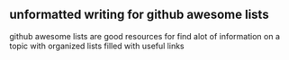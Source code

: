 ## unformatted writing for github awesome lists

github awesome lists are good resources for find alot of information on a topic with organized lists filled with useful links 